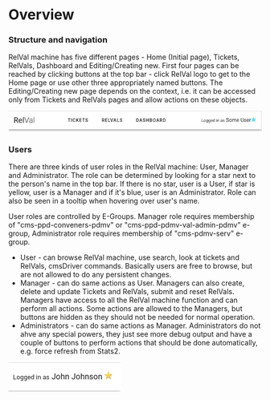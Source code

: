 # Overview

### Structure and navigation

RelVal machine has five different pages - Home (Initial page), Tickets, RelVals, Dashboard and Editing/Creating new. First four pages can be reached by clicking buttons at the top bar - click RelVal logo to get to the Home page or use other three appropriately named buttons. The Editing/Creating new page depends on the context, i.e. it can be accessed only from Tickets and RelVals pages and allow actions on these objects.

![Top bar with navigation buttons and user info](<../.gitbook/assets/Screenshot from 2021-07-21 13-50-10.png>)

### Users

There are three kinds of user roles in the RelVal machine: User, Manager and Administrator. The role can be determined by looking for a star next to the person's name in the top bar. If there is no star, user is a User, if star is yellow, user is a Manager and if it's blue, user is an Administrator. Role can also be seen in a tooltip when hovering over user's name.

User roles are controlled by E-Groups. Manager role requires membership of "cms-ppd-conveners-pdmv" or "cms-ppd-pdmv-val-admin-pdmv" e-group, Administrator role requires membership of "cms-pdmv-serv" e-group.

* User - can browse RelVal machine, use search, look at tickets and RelVals, cmsDriver commands. Basically users are free to browse, but are not allowed to do any persistent changes.
* Manager - can do same actions as User. Managers can also create, delete and update Tickets and RelVals, submit and reset RelVals. Managers have access to all the RelVal machine function and can perform all actions. Some actions are allowed to the Managers, but buttons are hidden as they should not be needed for normal operation.
* Administrators - can do same actions as Manager. Administrators do not ahve any special powers, they just see more debug output and have a couple of buttons to perform actions that should be done automatically, e.g. force refresh from Stats2.

![User "John Johnson" and a "Manager" star](<../.gitbook/assets/Screenshot from 2021-07-21 13-50-53.png>)
